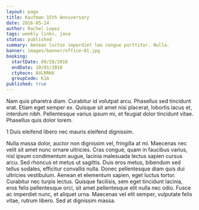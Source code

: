 ```yaml
---
layout: page
title: Kaufman 15th Anniversary
date: 2016-05-24
author: Rachel Lopez
tags: weekly links, java
status: published
summary: Aenean luctus imperdiet leo congue porttitor. Nulla.
banner: images/banner/office-01.jpg
booking:
  startDate: 09/28/2016
  endDate: 10/01/2016
  ctyhocn: AVLRRHX
  groupCode: K1A
published: true
---
```

Nam quis pharetra diam. Curabitur id volutpat arcu. Phasellus sed tincidunt erat. Etiam eget semper ex. Quisque sit amet nisi placerat, lobortis lacus et, interdum nibh. Pellentesque varius ipsum mi, et feugiat dolor tincidunt vitae. Phasellus quis dolor lorem.

1 Duis eleifend libero nec mauris eleifend dignissim.

Nulla massa dolor, auctor non dignissim vel, fringilla at mi. Maecenas nec velit sit amet nunc ornare ultricies. Cras congue, quam in faucibus varius, nisl ipsum condimentum augue, lacinia malesuada lectus sapien cursus arcu. Sed rhoncus et metus ut sagittis. Duis eros metus, bibendum sed tellus sodales, efficitur convallis nulla. Donec pellentesque diam quis dui ultricies vestibulum. Aenean et elementum sapien, eget luctus tortor. Curabitur nec turpis lectus. Quisque facilisis, sem eget tincidunt lacinia, eros felis pellentesque orci, sit amet pellentesque elit nulla nec odio. Fusce ac imperdiet nunc, et aliquet urna. Maecenas vel elit semper, vulputate felis vitae, rutrum libero. Sed at dignissim massa.
